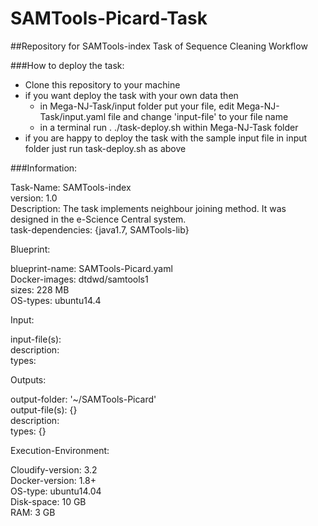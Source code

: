 # SAMTools-Picard-Task
##Repository for SAMTools-index Task of Sequence Cleaning Workflow

###How to deploy the task:  
- Clone this repository to your machine   
- if you want deploy the task with your own data then  
  - in Mega-NJ-Task/input folder put your file, edit Mega-NJ-Task/input.yaml file and change 'input-file' to your file name  
  - in a terminal run . ./task-deploy.sh within Mega-NJ-Task folder  
- if you are happy to deploy the task with the sample input file in input folder just run task-deploy.sh as above  

###Information:  

  Task-Name: SAMTools-index  
  version: 1.0  
  Description: The task implements neighbour joining method. It was designed in the e-Science Central system.  
  task-dependencies: {java1.7, SAMTools-lib}   
  
Blueprint:  
  
  blueprint-name: SAMTools-Picard.yaml  
  Docker-images: dtdwd/samtools1  
  sizes: 228 MB  
  OS-types: ubuntu14.4   
  
Input:  
  
  input-file(s):   
  description:   
  types:   
  
Outputs:  
  
  output-folder: '~/SAMTools-Picard'  
  output-file(s): {}  
  description:  
  types: {}  
  
Execution-Environment:  
  
  Cloudify-version: 3.2  
  Docker-version: 1.8+  
  OS-type: ubuntu14.04  
  Disk-space: 10 GB  
  RAM: 3 GB  
